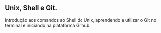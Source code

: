 ## Unix, Shell e Git.

Introdução aos comandos ao Shell do Unix, aprendendo a utilizar o Git no terminal e iniciando na plataforma Github. 